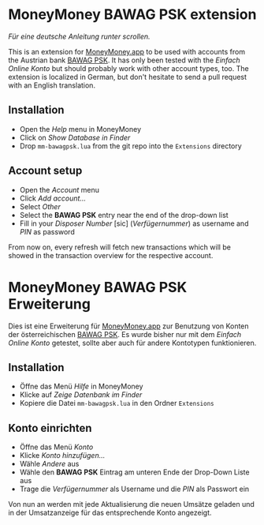 # MoneyMoney BAWAG PSK extension

_Für eine deutsche Anleitung runter scrollen._

This is an extension for [MoneyMoney.app](http://moneymoney-app.com) to be used with accounts from the Austrian bank [BAWAG PSK](https://www.bawagpsk.com). It has only been tested with the *Einfach Online Konto* but should probably work with other account types, too. The extension is localized in German, but don't hesitate to send a pull request with an English translation.

## Installation

- Open the _Help_ menu in MoneyMoney
- Click on _Show Database in Finder_
- Drop `mm-bawagpsk.lua` from the git repo into the `Extensions` directory

## Account setup
- Open the _Account_ menu
- Click _Add account..._
- Select _Other_
- Select the __BAWAG PSK__ entry near the end of the drop-down list
- Fill in your _Disposer Number_ \[sic\] (_Verfügernummer_) as username and _PIN_ as password

From now on, every refresh will fetch new transactions which will be showed in the transaction overview for the respective account.

# MoneyMoney BAWAG PSK Erweiterung

Dies ist eine Erweiterung für [MoneyMoney.app](http://moneymoney-app.com) zur Benutzung von Konten der österreichischen [BAWAG PSK](https://www.bawagpsk.com). Es wurde bisher nur mit dem *Einfach Online Konto* getestet, sollte aber auch für andere Kontotypen funktionieren.

## Installation

- Öffne das Menü _Hilfe_ in MoneyMoney
- Klicke auf _Zeige Datenbank im Finder_
- Kopiere die Datei `mm-bawagpsk.lua` in den Ordner `Extensions`

## Konto einrichten
- Öffne das Menü _Konto_
- Klicke _Konto hinzufügen..._
- Wähle _Andere_ aus
- Wähle den __BAWAG PSK__ Eintrag am unteren Ende der Drop-Down Liste aus
- Trage die _Verfügernummer_ als Username und die _PIN_ als Passwort ein

Von nun an werden mit jede Aktualisierung die neuen Umsätze geladen und in der Umsatzanzeige für das entsprechende Konto angezeigt.
